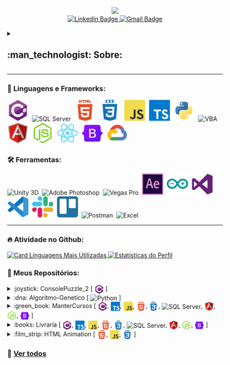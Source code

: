 <div id="header" align="center">
  <img src="https://media.giphy.com/media/M9kgjEsLG6LMbYC9dl/giphy.gif" width="200"/>
  
  <div id="badges">
    <a href="https://www.linkedin.com/in/pedro-barros-85574b191/">
      <img src="https://img.shields.io/badge/LinkedIn-blue?style=for-the-badge&logo=linkedin&logoColor=white" alt="LinkedIn Badge"/>
    </a>
    <a href="mailto:pedrobarros.edt@gmail.com">
      <img src="https://img.shields.io/badge/Gmail-red?style=for-the-badge&logo=gmail&logoColor=white" alt="Gmail Badge"/>
    </a>
  </div>
  
  <img src="https://komarev.com/ghpvc/?username=Pedro-Barros77&style=flat-square&color=blue" alt=""/>
  
</div>

<details>
  <summary><h2>:man_technologist: Sobre:</h2></summary>
  
  - 21 anos
  - Cursando Sistemas de Informação (UNA - noite)
  - Inglês Fluente

  Sou fascinado por tecnologia, programação e desenvolvimento em geral.<br>
  No meu tempo livre gosto de:
  - :desktop_computer: Trabalhar em projetos pessoais
  - :video_game: Jogar
  - :guitar: Praticar violão
  - :clapper: Assistir séries

  Tenho facilidade de aprendizado e muita disposição!
</details>

---

### :triangular_flag_on_post: Linguagens e Frameworks:

<div>
  <!-- C# -->
  <img src="https://github.com/devicons/devicon/blob/master/icons/csharp/csharp-original.svg" title="C#" alt="C#" width="50" height="50"/>&nbsp;
  <!-- SQL Server -->
  <img src="https://i.imgur.com/4cmXLf7.png" title="SQL Server" alt="SQL Server" width="50" height="50"/>&nbsp;
  <!-- Html 5 -->
  <img src="https://github.com/devicons/devicon/blob/master/icons/html5/html5-plain-wordmark.svg" title="Html 5" alt="Html 5" width="50" height="50"/>&nbsp;
  <!-- CSS 3 -->
  <img src="https://github.com/devicons/devicon/blob/master/icons/css3/css3-plain-wordmark.svg" title="CSS 3" alt="CSS 3" width="50" height="50"/>&nbsp;
  <!-- Javascript -->
  <img src="https://github.com/devicons/devicon/blob/master/icons/javascript/javascript-original.svg" title="Javascript" alt="Javascript" width="50"height="50"/>&nbsp;
  <!-- Typescript -->
  <img src="https://github.com/devicons/devicon/blob/master/icons/typescript/typescript-original.svg" title="Typescript" alt="Typescript" width="50"height="50"/>&nbsp;
  <!-- Python -->
  <img src="https://github.com/devicons/devicon/blob/master/icons/python/python-original.svg" title="Python" alt="Python" width="50" height="50"/>&nbsp;
  <!-- VBA -->
  <img src="https://cdn3.iconfinder.com/data/icons/flat-design-spreadsheet-set-5/24/macros-vba-512.png" title="VBA" alt="VBA" width="50" height="50"/>&nbsp;
  <!-- Angular JS -->
  <img src="https://github.com/devicons/devicon/blob/master/icons/angularjs/angularjs-original.svg" title="Angular JS" alt="Angular JS" width="50" height="50"/>&nbsp;
  <!-- Node JS -->
  <img src="https://github.com/devicons/devicon/blob/master/icons/nodejs/nodejs-original.svg" title="Node JS" alt="Node JS" width="50" height="50"/>&nbsp;
  <!-- React Native -->
  <img src="https://github.com/devicons/devicon/blob/master/icons/react/react-original.svg" title="React Native" alt="React Native" width="50" height="50"/>&nbsp;
  <!-- Bootstrap -->
  <img src="https://github.com/devicons/devicon/blob/master/icons/bootstrap/bootstrap-original.svg" title="Bootstrap" alt="Bootstrap" width="50" height="50"/>&nbsp;
  <!-- Google Cloud -->
  <img src="https://github.com/devicons/devicon/blob/master/icons/googlecloud/googlecloud-original.svg" title="Google Cloud" alt="Google Cloud" width="50" height="50"/>&nbsp;
</div>
  
### :hammer_and_wrench: Ferramentas:
<div>
  <!-- Unity 3D -->
  <img src="https://cdn.icon-icons.com/icons2/3053/PNG/512/unity_editor_macos_bigsur_icon_189588.png" title="Unity 3D" alt="Unity 3D" width="50" height="50"/>&nbsp;
  <!-- Adobe Photoshop -->
  <img src="https://cdn-icons-png.flaticon.com/128/5968/5968520.png" title="Adobe Photoshop" alt="Adobe Photoshop" width="50" height="50"/>&nbsp;
  <!-- Vegas Pro -->
  <img src="https://upload.wikimedia.org/wikipedia/commons/0/02/VEGAS-Pro-Icon.png" title="Vegas Pro" alt="Vegas Pro" width="50" height="50"/>&nbsp;
  <!-- Adobe After Effects -->
  <img src="https://github.com/devicons/devicon/blob/master/icons/aftereffects/aftereffects-original.svg" title="Adobe After Effects" alt="Adobe After Effects" width="50" height="50"/>&nbsp;
  <!-- Arduino -->
  <img src="https://github.com/devicons/devicon/blob/master/icons/arduino/arduino-original.svg" title="Arduino" alt="Arduino" width="50" height="50"/>&nbsp;
  <!-- Visual Studio -->
  <img src="https://github.com/devicons/devicon/blob/master/icons/visualstudio/visualstudio-plain.svg" title="Visual Studio" alt="Visual Studio" width="50" height="50"/>&nbsp;
  <!-- VS Code -->
  <img src="https://github.com/devicons/devicon/blob/master/icons/vscode/vscode-original.svg" title="VS Code" alt="VS Code" width="50" height="50"/>&nbsp;
  <!-- Slack -->
  <img src="https://github.com/devicons/devicon/blob/master/icons/slack/slack-original.svg" title="Slack" alt="Slack" width="50" height="50"/>&nbsp;
  <!-- Trello -->
  <img src="https://github.com/devicons/devicon/blob/master/icons/trello/trello-plain.svg" title="Trello" alt="Trello" width="50" height="50"/>&nbsp;
  <!-- Postman -->
  <img src="https://user-images.githubusercontent.com/2676579/34940598-17cc20f0-f9be-11e7-8c6d-f0190d502d64.png" title="Postman" alt="Postman" width="50" height="50"/>&nbsp;
  <!-- Excel -->
  <img src="https://img.icons8.com/color/2x/ms-excel.png" title="Excel" alt="Excel" width="50" height="50"/>&nbsp;
</div>

---

### :fire: Atividade no Github:

<a href="#">
  <img align="center" src="https://github-readme-stats.vercel.app/api/top-langs/?username=Pedro-Barros77&layout=compact&theme=vision-friendly-dark&locale=pt-BR&langs_count=10&hide=ShaderLab&custom_title=Linguagens%20Mais%20Utilizadas" alt="Card Linguagens Mais Utilizadas" />
</a>
<a href="#">
  <img align="center" src="https://github-readme-stats.vercel.app/api?username=Pedro-Barros77&hide=issues&show_icons=true&theme=vision-friendly-dark&locale=pt-BR&custom_title=Estat%C3%ADsticas%20do%20Perfil" alt="Estatísticas do Perfil"/>
</a>

### :floppy_disk: Meus Repositórios:
<details>
  <summary>:joystick: ConsolePuzzle_2
    [
    <img width="22px" height="22px" src="https://github.com/devicons/devicon/blob/master/icons/csharp/csharp-original.svg" alt="C#" title="C#" align="center" />
    ]
  </summary>
  
  > Remasterização de um jogo do tipo Puzzle, criado para o console do windows na linguagem C#, com o objetivo de aprendizagem e otimização da versão original.
  <br>:mag_right: [Ver mais](https://github.com/Pedro-Barros77/ConsolePuzzle_2)
</details>

<details>
  <summary>:dna: Algoritmo-Genetico
    [
    <img width="22px" height="22px" src="https://cdn.jsdelivr.net/gh/devicons/devicon/icons/python/python-original.svg" alt="Python" title="Python" align="center" />
    ]
  </summary>
  
  > Um algoritmo genético, baseado no modelo evolutivo de Charles Darwin, para fins de prática e estudos em Inteligência Artificial e Python.
  <br>:mag_right: [Ver mais](https://github.com/Pedro-Barros77/Algoritmo-Genetico)
</details>

<details>
  <summary>:green_book: ManterCursos
    [
    <img width="22px" height="22px" src="https://github.com/devicons/devicon/blob/master/icons/csharp/csharp-original.svg" alt="C#" title="C#" align="center" />,
    <img width="22px" height="22px" src="https://github.com/devicons/devicon/blob/master/icons/typescript/typescript-original.svg" alt="Typescript" title="Typescript" align="center" />,
    <img width="22px" height="22px" src="https://github.com/devicons/devicon/blob/master/icons/javascript/javascript-original.svg" alt="Javascript" title="Javascript" align="center" />,
    <img width="22px" height="22px" src="https://github.com/devicons/devicon/blob/master/icons/html5/html5-plain-wordmark.svg" alt="HTML" title="HTML" align="center" />,
    <img width="22px" height="22px" src="https://github.com/devicons/devicon/blob/master/icons/css3/css3-plain-wordmark.svg" alt="CSS" title="CSS" align="center" />,
    <img width="22px" height="22px" src="https://i.imgur.com/4cmXLf7.png" alt="SQL Server" align="center" />,
    <img width="22px" height="22px" src="https://github.com/devicons/devicon/blob/master/icons/angularjs/angularjs-original.svg" alt="Angular JS" title="Angular JS" align="center" />,
    <img width="22px" height="22px" src="https://github.com/devicons/devicon/blob/master/icons/nodejs/nodejs-original.svg" alt="Node JS" title="Node JS" align="center" />,
    <img width="22px" height="22px" src="https://github.com/devicons/devicon/blob/master/icons/bootstrap/bootstrap-original.svg" alt="Bootstrap" title="Bootstrap" align="center" />
    ]
  </summary>
  
  > Solução WEB para cadastro e gerenciamento de cursos, utilizando Angular e Asp Net Web API.
  <br>:mag_right: [Ver mais](https://github.com/Pedro-Barros77/ManterCursos)
</details>

<details>
  <summary>:books: Livraria
    [
    <img width="22px" height="22px" src="https://github.com/devicons/devicon/blob/master/icons/csharp/csharp-original.svg" alt="C#" title="C#" align="center" />,
    <img width="22px" height="22px" src="https://github.com/devicons/devicon/blob/master/icons/typescript/typescript-original.svg" alt="Typescript" title="Typescript" align="center" />,
    <img width="22px" height="22px" src="https://github.com/devicons/devicon/blob/master/icons/javascript/javascript-original.svg" alt="Javascript" title="Javascript" align="center" />,
    <img width="22px" height="22px" src="https://github.com/devicons/devicon/blob/master/icons/html5/html5-plain-wordmark.svg" alt="HTML" title="HTML" align="center" />,
    <img width="22px" height="22px" src="https://github.com/devicons/devicon/blob/master/icons/css3/css3-plain-wordmark.svg" alt="CSS" title="CSS" align="center" />,
    <img width="22px" height="22px" src="https://i.imgur.com/4cmXLf7.png" alt="SQL Server" align="center" />,
    <img width="22px" height="22px" src="https://github.com/devicons/devicon/blob/master/icons/angularjs/angularjs-original.svg" alt="Angular JS" title="Angular JS" align="center" />,
    <img width="22px" height="22px" src="https://github.com/devicons/devicon/blob/master/icons/nodejs/nodejs-original.svg" alt="Node JS" title="Node JS" align="center" />,
    <img width="22px" height="22px" src="https://github.com/devicons/devicon/blob/master/icons/bootstrap/bootstrap-original.svg" alt="Bootstrap" title="Bootstrap" align="center" />
    ]
  </summary>
  
  > Solução WEB para gerenciamento de uma Livraria., utilizando Angular e Asp Net Web API.
  <br>:mag_right: [Ver mais](https://github.com/Pedro-Barros77/Livraria)
</details>

<details>
  <summary>:film_strip: HTML Animation
    [
    <img width="22px" height="22px" src="https://github.com/devicons/devicon/blob/master/icons/html5/html5-plain-wordmark.svg" alt="HTML" title="HTML" align="center" />,
    <img width="22px" height="22px" src="https://github.com/devicons/devicon/blob/master/icons/javascript/javascript-original.svg" alt="Javascript" title="Javascript" align="center" />,
    <img width="22px" height="22px" src="https://github.com/devicons/devicon/blob/master/icons/css3/css3-plain-wordmark.svg" alt="CSS" title="CSS" align="center" />
    ]
  </summary>
  
  > Animação controlável criada puramente com HTML, Javascript e CSS.
  <br>:mag_right: [Ver mais](https://github.com/Pedro-Barros77/HTML_Animation)
</details>

### :mag_right: [Ver todos](https://github.com/Pedro-Barros77?tab=repositories)
